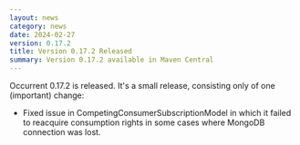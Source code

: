 ```yaml
---
layout: news
category: news
date: 2024-02-27
version: 0.17.2
title: Version 0.17.2 Released 
summary: Version 0.17.2 available in Maven Central 
---
```


Occurrent 0.17.2 is released. It's a small release, consisting only of one (important) change: 

* Fixed issue in CompetingConsumerSubscriptionModel in which it failed to reacquire consumption rights in some cases where MongoDB connection was lost.